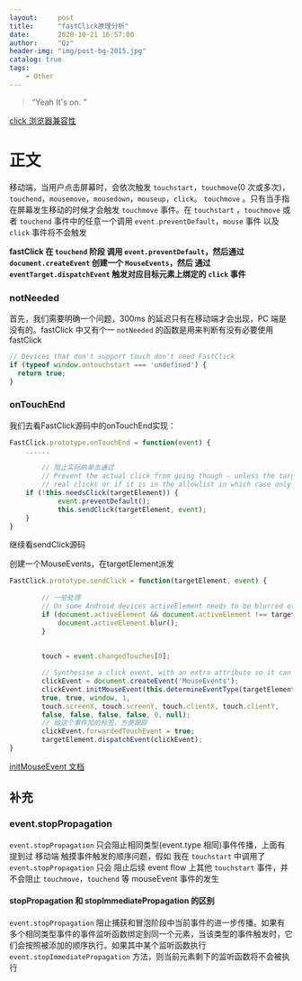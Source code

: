 ```yaml
---
layout:     post
title:      "fastClick原理分析"
date:       2020-10-21 16:57:00
author:     "Qz"
header-img: "img/post-bg-2015.jpg"
catalog: true
tags:
    - Other
---
```


> “Yeah It's on. ”



 [click 浏览器兼容性](https://developer.mozilla.org/zh-CN/docs/Web/API/Element/click_event#浏览器兼容性)



# 正文



移动端，当用户点击屏幕时，会依次触发 `touchstart`，`touchmove`(0 次或多次)，`touchend`，`mousemove`，`mousedown`，`mouseup`，`click`。 `touchmove` 。只有当手指在屏幕发生移动的时候才会触发 `touchmove` 事件。在 `touchstart` ，`touchmove` 或者 `touchend` 事件中的任意一个调用 `event.preventDefault`，`mouse` 事件 以及 `click` 事件将不会触发



**fastClick 在 `touchend` 阶段 调用 `event.preventDefault`，然后通过 `document.createEvent` 创建一个 `MouseEvents`，然后 通过 `eventTarget.dispatchEvent` 触发对应目标元素上绑定的 `click` 事件**



### notNeeded

首先，我们需要明确一个问题，300ms 的延迟只有在移动端才会出现，PC 端是没有的。fastClick 中又有个一 `notNeeded` 的函数是用来判断有没有必要使用 fastClick



```js
// Devices that don't support touch don't need FastClick
if (typeof window.ontouchstart === 'undefined') {
  return true;
}
```





### onTouchEnd

我们去看FastClick源码中的onTouchEnd实现：



```js
FastClick.prototype.onTouchEnd = function(event) {
    ......
    
    	// 阻止实际的单击通过
		// Prevent the actual click from going though - unless the target node is marked as requiring
		// real clicks or if it is in the allowlist in which case only non-programmatic clicks are permitted.
   	if (!this.needsClick(targetElement)) {
			event.preventDefault();
			this.sendClick(targetElement, event);
	} 
}

```

继续看sendClick源码

创建一个MouseEvents，在targetElement派发

```js
FastClick.prototype.sendClick = function(targetElement, event) {
    
    	// 一些处理
    	// On some Android devices activeElement needs to be blurred otherwise the synthetic click will have no effect (#24)
		if (document.activeElement && document.activeElement !== targetElement) {
			document.activeElement.blur();
		}
    
    
    	touch = event.changedTouches[0];

		// Synthesise a click event, with an extra attribute so it can be tracked
		clickEvent = document.createEvent('MouseEvents');
		clickEvent.initMouseEvent(this.determineEventType(targetElement), 
		true, true, window, 1, 
		touch.screenX, touch.screenY, touch.clientX, touch.clientY, 
		false, false, false, false, 0, null);
		// 给这个事件加的标签，方便跟踪
		clickEvent.forwardedTouchEvent = true; 
		targetElement.dispatchEvent(clickEvent);
}
```





[initMouseEvent 文档](https://developer.mozilla.org/zh-CN/docs/Web/API/MouseEvent/initMouseEvent)







## 补充



### event.stopPropagation

`event.stopPropagation` 只会阻止相同类型(event.type 相同)事件传播，上面有提到过 移动端 触摸事件触发的顺序问题，假如 我在 `touchstart` 中调用了 `event.stopPropagation` 只会 阻止后续 event flow 上其他 `touchstart` 事件，并不会阻止 `touchmove`，`touchend` 等 mouseEvent 事件的发生



#### stopPropagation 和 stopImmediatePropagation 的区别

`event.stopPropagation` 阻止捕获和冒泡阶段中当前事件的进一步传播。如果有多个相同类型事件的事件监听函数绑定到同一个元素，当该类型的事件触发时，它们会按照被添加的顺序执行。如果其中某个监听函数执行 `event.stopImmediatePropagation` 方法，则当前元素剩下的监听函数将不会被执行


